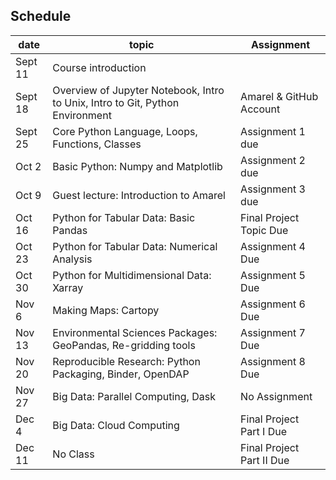 ## Schedule

| date       | topic                                             | Assignment        |
|------------|---------------------------------------------------|-------------------|
| Sept 11| Course introduction|                   |
| Sept 18| Overview of Jupyter Notebook, Intro to Unix, Intro to Git, Python Environment                              |   Amarel & GitHub Account                |
| Sept 25| Core Python Language, Loops, Functions, Classes| Assignment 1 due |
| Oct 2  | Basic Python: Numpy and Matplotlib                             | Assignment 2 due   |
| Oct 9  | Guest lecture: Introduction to Amarel                      | Assignment 3 due   |
| Oct 16 | Python for Tabular Data: Basic Pandas    | Final Project Topic Due   |
| Oct 23 | Python for Tabular Data: Numerical Analysis | Assignment 4 Due |
| Oct 30 | Python for Multidimensional Data: Xarray | Assignment 5 Due  |
| Nov 6 | Making Maps: Cartopy | Assignment 6 Due  |
| Nov 13| Environmental Sciences Packages: GeoPandas, Re-gridding tools | Assignment 7 Due   |
| Nov 20   | Reproducible Research: Python Packaging, Binder, OpenDAP                        | Assignment 8 Due                  |
| Nov 27  | Big Data: Parallel Computing, Dask | No Assignment  |
| Dec 4  | Big Data: Cloud Computing                                          |     Final Project Part I Due              |
| Dec 11  | No Class                                               |      Final Project Part II Due             |